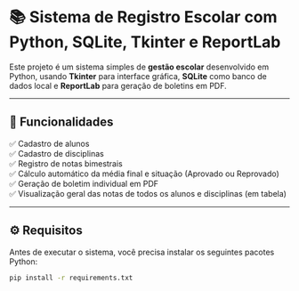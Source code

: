 # 📚 Sistema de Registro Escolar com Python, SQLite, Tkinter e ReportLab

Este projeto é um sistema simples de **gestão escolar** desenvolvido em Python, usando **Tkinter** para interface gráfica, **SQLite** como banco de dados local e **ReportLab** para geração de boletins em PDF.

---

## 🧩 Funcionalidades

✅ Cadastro de alunos  
✅ Cadastro de disciplinas  
✅ Registro de notas bimestrais  
✅ Cálculo automático da média final e situação (Aprovado ou Reprovado)  
✅ Geração de boletim individual em PDF  
✅ Visualização geral das notas de todos os alunos e disciplinas (em tabela)

---

## ⚙️ Requisitos

Antes de executar o sistema, você precisa instalar os seguintes pacotes Python:

```bash
pip install -r requirements.txt
